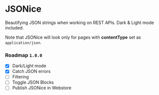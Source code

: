 # JSONice
Beautifying JSON strings when working on REST APIs. Dark &amp; Light mode included.

Note that JSONice will look only for pages with **contentType** set as <code>application/json</code>.

### Roadmap <code>1.0.0</code>
- [x] Dark/Light mode
- [x] Catch JSON errors
- [ ] Filtering
- [ ] Toggle JSON Blocks
- [ ] Publish JSONice in Webstore
